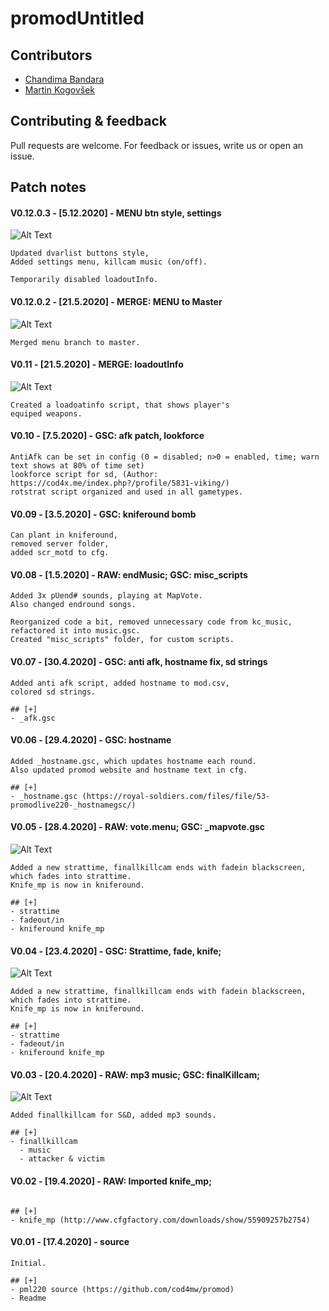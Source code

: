 # promodUntitled

## Contributors
- [Chandima Bandara](https://github.com/dev-pos/)
- [Martin Kogovšek](https://github.com/MartinKogovsek/)

## Contributing & feedback
Pull requests are welcome.
For feedback or issues, write us or open an issue.

## Patch notes
#### V0.12.0.3 - [5.12.2020] - MENU btn style, settings
![Alt Text](https://i.imgur.com/cWbKAFl.png)
```
Updated dvarlist buttons style,
Added settings menu, killcam music (on/off).

Temporarily disabled loadoutInfo.

```
#### V0.12.0.2 - [21.5.2020] - MERGE: MENU to Master
![Alt Text](https://i.imgur.com/cWbKAFl.png)
```
Merged menu branch to master.

```
#### V0.11 - [21.5.2020] - MERGE: loadoutInfo
![Alt Text](https://i.imgur.com/uqtfqIm.png)
```
Created a loadoatinfo script, that shows player's
equiped weapons.

```
#### V0.10 - [7.5.2020] - GSC: afk patch, lookforce
```
AntiAfk can be set in config (0 = disabled; n>0 = enabled, time; warn text shows at 80% of time set)
lookforce script for sd, (Author: https://cod4x.me/index.php?/profile/5831-viking/)
rotstrat script organized and used in all gametypes.

```
#### V0.09 - [3.5.2020] - GSC: kniferound bomb
```
Can plant in kniferound,
removed server folder,
added scr_motd to cfg.

```
#### V0.08 - [1.5.2020] - RAW: endMusic; GSC: misc_scripts
```
Added 3x pUend# sounds, playing at MapVote.
Also changed endround songs.

Reorganized code a bit, removed unnecessary code from kc_music,
refactored it into music.gsc. 
Created "misc_scripts" folder, for custom scripts.

```
#### V0.07 - [30.4.2020] - GSC: anti afk, hostname fix, sd strings
```
Added anti afk script, added hostname to mod.csv,
colored sd strings.

## [+]
- _afk.gsc

```
#### V0.06 - [29.4.2020] - GSC: hostname
```
Added _hostname.gsc, which updates hostname each round.
Also updated promod website and hostname text in cfg.

## [+]
- _hostname.gsc (https://royal-soldiers.com/files/file/53-promodlive220-_hostnamegsc/)

```
#### V0.05 - [28.4.2020] - RAW: vote.menu; GSC: _mapvote.gsc
![Alt Text](https://i.imgur.com/Rk8NaaD.png)
```
Added a new strattime, finallkillcam ends with fadein blackscreen, which fades into strattime.
Knife_mp is now in kniferound.

## [+]
- strattime
- fadeout/in
- kniferound knife_mp

```
#### V0.04 - [23.4.2020] - GSC: Strattime, fade, knife;
![Alt Text](https://media.giphy.com/media/fvfJpbntarSnCaRgAC/giphy.gif)
```
Added a new strattime, finallkillcam ends with fadein blackscreen, which fades into strattime.
Knife_mp is now in kniferound.

## [+]
- strattime
- fadeout/in
- kniferound knife_mp

```
#### V0.03 - [20.4.2020] - RAW: mp3 music; GSC: finalKillcam;
![Alt Text](https://media.giphy.com/media/UryxWpD2qG8GEEmvPu/giphy.gif)
```
Added finallkillcam for S&D, added mp3 sounds.

## [+]
- finallkillcam
  - music
  - attacker & victim

```
#### V0.02 - [19.4.2020] - RAW: Imported knife_mp;
```

## [+]
- knife_mp (http://www.cfgfactory.com/downloads/show/55909257b2754)

```
#### V0.01 - [17.4.2020] - source
```
Initial.

## [+]
- pml220 source (https://github.com/cod4mw/promod)
- Readme
```
